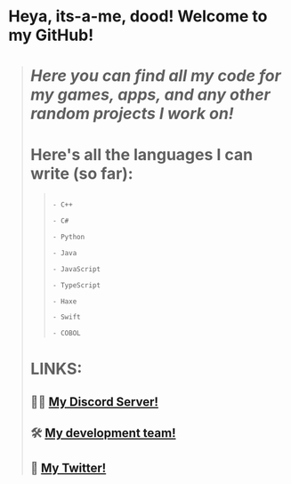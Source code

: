# **Heya, its-a-me, dood! Welcome to my GitHub!**
> # *Here you can find all my code for my games, apps, and any other random projects I work on!*
>
> # Here's all the languages I can write (so far):
>> ```txt
>> 
>> - C++
>>
>> - C#
>>
>> - Python
>> 
>> - Java
>> 
>> - JavaScript
>> 
>> - TypeScript
>> 
>> - Haxe
>> 
>> - Swift
>> 
>> - COBOL
>> ```
>
> # **LINKS:**
> ## 👨‍💻 [My Discord Server!](https://discord.gg/GW4uAx6fvv)
> ##
> ## 🛠 [My development team!](https://github.com/doodvelopment-Inc)
> ##
> ## 💬 [My Twitter!](https://twitter.com/itsamedood)
